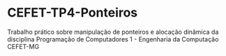 # CEFET-TP4-Ponteiros
Trabalho prático sobre manipulação de ponteiros e alocação dinâmica da disciplina Programação de Computadores 1 - Engenharia da Computação CEFET-MG
